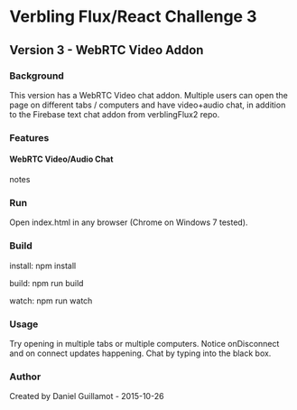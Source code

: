 # Verbling Flux/React Challenge 3

## Version 3 - WebRTC Video Addon

### Background

This version has a WebRTC Video chat addon. Multiple users can open the page on different tabs / computers and have video+audio chat, in addition to the Firebase text chat addon from verblingFlux2 repo.

### Features

#### WebRTC Video/Audio Chat

notes

### Run

Open index.html in any browser (Chrome on Windows 7 tested).

### Build

install: npm install

build: npm run build

watch: npm run watch

### Usage

Try opening in multiple tabs or multiple computers. Notice onDisconnect and on connect updates happening. Chat by typing into the black box. 

### Author

Created by Daniel Guillamot - 2015-10-26